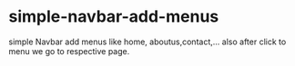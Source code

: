 # simple-navbar-add-menus
simple Navbar add menus like home, aboutus,contact,... also after click to menu we go to respective page. 
